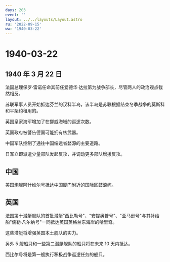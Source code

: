 ```yaml
---
days: 203
event: ''
layout: ../../layouts/Layout.astro
ru: '2022-09-15'
ww: '1940-03-22'
---
```


# 1940-03-22

## 1940 年 3 月 22 日

法国总理保罗·雷诺任命其前任爱德华·达拉第为战争部长，尽管两人的政治观点截然相反。

苏联军事人员开始抵达芬兰的汉科半岛，该半岛是苏联根据结束冬季战争的莫斯科和平条约租用的。

英国皇家海军增加了在挪威海域的巡逻次数。

英国政府被警告德国可能拥有核武器。

中国军队控制了通往中国绥远省婺源的主要道路。

日军立即派遣少量部队发起反攻，并调动更多部队增援反攻。

## 中国

美国炮舰阿什维尔号抵达中国厦门附近的国际区鼓浪屿。

## 英国

法国第十潜艇舰队的首批潜艇"西比勒号"、"安提奥普号"、"亚马逊号"与其补给船"儒勒·凡尔纳号"一同抵达英国英格兰东海岸的哈里奇。

这些潜艇将增强英国本土舰队的实力。

另外 5 艘船只和一些第二潜艇舰队的船只将在未来 10 天内抵达。

西比尔号将是第一艘执行积极战争巡逻任务的船只。